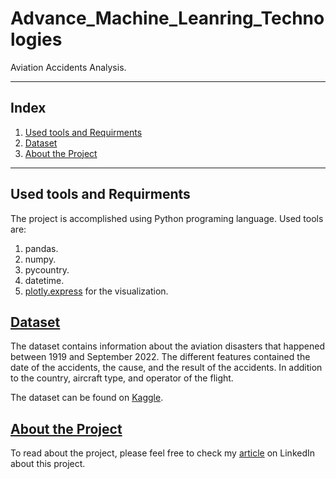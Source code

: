 # Advance_Machine_Leanring_Technologies
Aviation Accidents Analysis.

----

## Index
1. [Used tools and Requirments](#used-tools-and-requirments)
2. [Dataset](#dataset)
3. [About the Project]()

---

## Used tools and Requirments
The project is accomplished using Python programing language.
Used tools are:
1. pandas.
2. numpy. 
3. pycountry.
4. datetime. 
5. [plotly.express](https://plotly.com/python/plotly-express/) for the visualization.

## [Dataset](https://www.kaggle.com/datasets/ramjasmaurya/aviation-accidents-history1919-april-2022)
The dataset contains information about the aviation disasters that happened between 1919 and September 2022. The different features contained the date of the accidents, the cause, and the result of the accidents. In addition to the country, aircraft type, and operator of the flight.

The dataset can be found on [Kaggle](https://www.kaggle.com/datasets/ramjasmaurya/aviation-accidents-history1919-april-2022).


## [About the Project](https://www.linkedin.com/feed/update/urn:li:ugcPost:6983223319277793280?updateEntityUrn=urn%3Ali%3Afs_updateV2%3A%28urn%3Ali%3AugcPost%3A6983223319277793280%2CFEED_DETAIL%2CEMPTY%2CDEFAULT%2Cfalse%29)
To read about the project, please feel free to check my [article](https://www.linkedin.com/feed/update/urn:li:ugcPost:6983223319277793280?updateEntityUrn=urn%3Ali%3Afs_updateV2%3A%28urn%3Ali%3AugcPost%3A6983223319277793280%2CFEED_DETAIL%2CEMPTY%2CDEFAULT%2Cfalse%29) on LinkedIn about this project.

